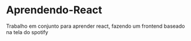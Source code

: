# Aprendendo-React
Trabalho em conjunto para aprender react, fazendo um frontend baseado na tela do spotify
